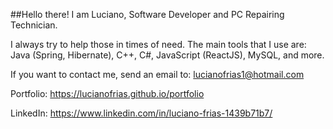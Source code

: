 


##Hello there! I am Luciano, Software Developer and PC Repairing Technician.

I always try to help those in times of need. The main tools that I use are: Java (Spring, Hibernate), C++, C#, JavaScript (ReactJS), MySQL, and more. 

If you want to contact me, send an email to: lucianofrias1@hotmail.com

Portfolio: https://lucianofrias.github.io/portfolio

LinkedIn: https://www.linkedin.com/in/luciano-frias-1439b71b7/

